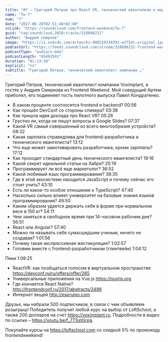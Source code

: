 ```yaml
---
title: "#7 – Григорий Петров про React VR, технический евангелизм и маркетинг"
name: "fw-7"
num: "7"
date: "2017-06-20T02:51:48+02:00"
scLink: "https://soundcloud.com/frontend-weekend/fw-7"
guid: "tag:soundcloud,2010:tracks/328898232"
author: "Андрей Смирнов"
image: "https://i1.sndcdn.com/artworks-000229338392-w2f5dt-original.jpg"
podcastUrl: "https://feeds.soundcloud.com/stream/328898232-frontend-weekend-fw-7.m4a"
podcastType: "audio/x-m4a"
podcastLength: "65493591"
duration: "01:13:30"
explicit: "no"
subtitle: "Григорий Петров, технический евангелист компании …"
---
```

Григорий Петров, технический евангелист компании Voximplant, в гостях у Андрея Смирнова из Frontend Weekend. Мой соведущий Артем приболел, его подменяет гость пилотного выпуска Павел Кондратенко.

- В каком проценте соотносятся frontend и backend? 00:56
- Как прошёл DevConf со стороны спикера? 03:38
- Как пришла идея доклада про React VR? 05:26
- Грустно ли, когда не пишут вопросы в Google Slides? 07:37
- Какой VR самый совершенный из всего многообразия устройств? 08:32
- Какая зарплата справедлива для frontend-разработчика и технического евангелиста? 13:12
- Что еще может замотивировать разработчика, кроме зарплаты? 17:12
- Как проходит стандартный день технического евангелиста? 19:16
- Какой секрет идеальной статьи на Хабре? 25:19
- Программирует ли всё еще маркетолог? 36:52
- Какой любимый язык программирования? 38:35
- Где в этой экосистеме находится JavaScript и почему сейчас его стоит учить? 43:10
- Есть ли какое-то особое отношение к TypeScript? 47:40
- Насколько сильно влияет университет на базовые знания языков программирования? 49:50
- Каким образом удается держать себя в форме при нормальном весе в 150 кг? 54:11
- Чем заняться в свободное время при 14-часовом рабочем дне? 56:51
- React или Angular? 57:40
- Можно ли называть себя сумасшедшим ученым, ничего не создавая? 1:01:56
- Почему такая экспрессивная жестикуляция? 1:02:57
- Готовим вместе с frontend-разработчиком (глинтвейн) 1:04:12

Пики 1:08:25
- ReactVR: как пообщаться голосом в виртуальном пространстве https://devconf.ru/ru/offers/offer/265
- Универсальные приложения на Vue.js https://nuxtjs.org
- Где кончается React Native? http://frontendconf.ru/2017/abstracts/2496
- Интернет вещей http://espruino.com

Друзья, мы набрали 500 подписчиков, в связи с чем объявляем розыгрыш! Победитель получит любой курс на выбор от LoftSchool, а также 200 долларов на счет https://voximplant.ru. Подробности в видео по ссылке – https://youtu.be/f_7TSstGrpg. 

Покупайте курсы на https://loftschool.com со скидкой 5% по промокоду frontendweekend!
